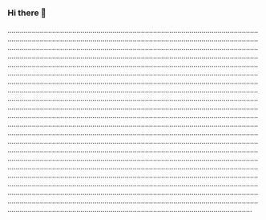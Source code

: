 ### Hi there 👋

.....................................................................................................................................................................................................................................................................................................................................................................................................................................................................................................................................................................................................................................................................................................................................................................................................................................................................................................................................................................................................................................................................................................................................................................................................................................................................................................................................................................................................................................................................................................................................................................................................................................................................................................................................................................................................................................................................................................................................................................................................................................................................................................................................................................................................................................................................................................................................................................................................................................................................................................................................................................................................................................................................................................................................................................................................................................